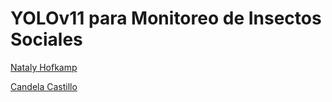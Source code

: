 # YOLOv11 para Monitoreo de Insectos Sociales

[Nataly Hofkamp](https://github.com/NatalyHofkamp)

[Candela Castillo](https://github.com/castillocande)
